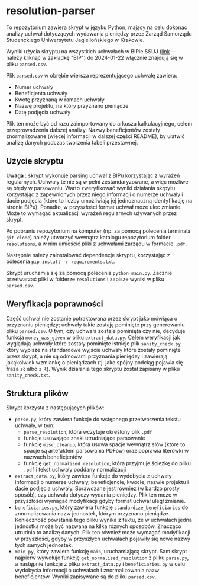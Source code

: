 # resolution-parser
To repozytorium zawiera skrypt w języku Python, mający na celu dokonać analizy uchwał dotyczących wydawania pieniędzy przez Zarząd Samorządu Studenckiego Uniwersytetu Jagiellońskiego w Krakowie. 

Wyniki użycia skryptu na wszystkich uchwałach w BIPie SSUJ ([link](https://samorzad.uj.edu.pl/) -- należy kliknąć w zakładkę "BIP") do 2024-01-22 włącznie znajdują się w pliku `parsed.csv`.

Plik `parsed.csv` w obrębie wiersza reprezentującego uchwałę zawiera:
- Numer uchwały
- Beneficjenta uchwały
- Kwotę przyznaną w ramach uchwały
- Nazwę projektu, na który przyznano pieniądze
- Datę podjęcia uchwały

Plik ten może być od razu zaimportowany do arkusza kalkulacyjnego, celem przeprowadzenia dalszej analizy. Nazwy beneficjentów zostały znormalizowane (więcej informacji w dalszej części README), by ułatwić analizę danych podczas tworzenia tabeli przestawnej. 

## Użycie skryptu

**Uwaga** : skrypt wykonuje parsing uchwał z BIPu korzystając z wyrażeń regularnych. Uchwały te nie są w pełni zestandaryzowane, a więc możliwe są błędy w parsowaniu. Warto zweryfikować wyniki działania skrpytu korzystając z zapewnionych przez niego informacji o numerze uchwały i dacie podjęcia (które to liczby umożliwiają jej jednoznaczną identyfikację na stronie BIPu). Ponadto, w przyszłości format uchwał może ulec zmianie. Może to wymagać aktualizacji wyrażeń regularnych używanych przez skrypt. 

Po pobraniu repozytorium na komputer (np. za pomocą polecenia terminala `git clone`) należy utworzyć wewnątrz katalogu repozytorium folder `resolutions`, a w nim umieścić pliki z uchwałami zarządu w formacie `.pdf`. 

Następnie należy zainstalować dependencje skryptu, korzystając z polecenia `pip install -r requirements.txt`.

Skrypt uruchamia się za pomocą polecenia `python main.py`. Zacznie przetwarzać pliki w folderze `resolutions` i zapisze wyniki w pliku `parsed.csv`.

## Weryfikacja poprawności

Część uchwał nie zostanie potraktowana przez skrypt jako mówiąca o przyznaniu pieniędzy; uchwały takie zostają pominięte przy generowaniu pliku `parsed.csv`. O tym, czy uchwała zostaje pominięta czy nie, decyduje funkcja `money_was_given` w pliku `extract_data.py`. Celem weryfikacji jak wyglądają uchwały które zostały pominięte istnieje plik `sanity_check.py` który wypisze na standardowe wyjście uchwały które zostały pominięte przez skrypt, a nie są odmowami przyznania pieniędzy i zawierają jakąkolwiek wzmiankę o pieniądzach (tj. jako spójny podciąg pojawia się fraza `zł` albo `z ł`). Wynik działania tego skryptu został zapisany w pliku `sanity_check.txt`. 

## Struktura plików

Skrypt korzysta z następujących plików:

- `parse.py`, który zawiera funkcje do wstępnego przetworzenia tekstu uchwały, w tym:
    - `parse_resolution`, która wczytuje określony plik `.pdf`
    - funkcje usuwające znaki utrudniające parsowanie
    - funkcję `misc_cleanup`, która usuwa spacje wewnątrz słów (które to spacje są artefaktem parsowania PDFów) oraz poprawia literówki w nazwach beneficjentów
    - funkcję `get_normalised_resolution`, która przyjmuje ścieżkę do pliku `.pdf` i tekst uchwały poddany normalizacji
- `extract_data.py`, który zawiera funkcje do wydobycia z uchwały informacji o numerze uchwały, beneficjencie, kwocie, nazwie projektu i dacie podjęcia uchwały. Sprawdzane jest również (w bardzo prosty sposób), czy uchwała dotyczy wydania pieniędzy. Plik ten może w przyszłości wymagać modyfikacji gdyby format uchwał uległ zmianie.
- `beneficiaries.py`, który zawiera funkcję `standardize_beneficiaries` do znormalizowania nazw jednostek, którym przyznano pieniądze. Konieczność powstania tego pliku wynika z faktu, że w uchwałach jedna jednostka może być nazwana na kilka różnych sposobów. Znacząco utrudnia to analizę danych. Plik ten również może wymagać modyfikacji w przyszłości, gdyby w przyszłych uchwałach pojawiły się nowe nazwy tych samych jednostek.
- `main.py`, który zawiera funkcję `main`, uruchamiającą skrypt. Sam skrypt najpierw wywołuje funkcję `get_normalised_resolution` z pliku `parse.py`, a następnie funkcje z pliku `extract_data.py` i `beneficiaries.py` w celu wydobycia informacji o uchwałach i znormalizowania nazw beneficjentów. Wyniki zapisywane są do pliku `parsed.csv`.

